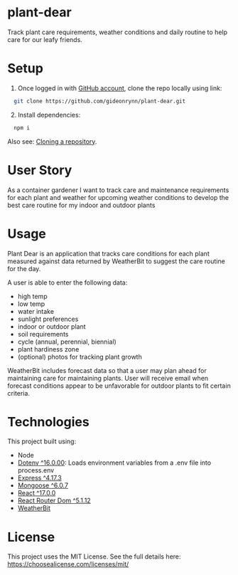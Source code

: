# plant-dear
Track plant care requirements, weather conditions and daily routine to help care for our leafy friends.



# Setup

1. Once logged in with [GitHub account](https://github.login/), clone the repo locally using link:

  ```sh
    git clone https://github.com/gideonrynn/plant-dear.git
  ```

2. Install dependencies:
```sh
  npm i
```


Also see: [Cloning a repository](https://help.github.com/en/github/creating-cloning-and-archiving-repositories/cloning-a-repository).

# User Story

As a container gardener
I want to track care and maintenance requirements for each plant
and weather for upcoming weather conditions
to develop the best care routine for my indoor and outdoor plants


# Usage

Plant Dear is an application that tracks care conditions for each plant measured against data returned by WeatherBit to suggest the care routine for the day. 

A user is able to enter the following data:
- high temp
- low temp
- water intake
- sunlight preferences
- indoor or outdoor plant
- soil requirements
- cycle (annual, perennial, biennial)
- plant hardiness zone
- (optional) photos for tracking plant growth

WeatherBit includes forecast data so that a user may plan ahead for maintaining care for maintaining plants. User will receive email when forecast conditions appear to be unfavorable for outdoor plants to fit certain criteria.


# Technologies

This project built using:

  - Node
  - [Dotenv ^16.0.00](https://www.npmjs.com/package/dotenv): Loads environment variables from a .env file into process.env
  - [Express ^4.17.3](https://www.npmjs.com/package/express)
  - [Mongoose ^6.0.7](https://www.npmjs.com/package/mongoose)
  - [React ^17.0.0](https://www.npmjs.com/package/react)
  - [React Router Dom ^5.1.12](https://www.npmjs.com/package/react-router-dom)
  - [WeatherBit](https://www.weatherbit.io/)


# License

This project uses the MIT License. See the full details here: https://choosealicense.com/licenses/mit/ 


